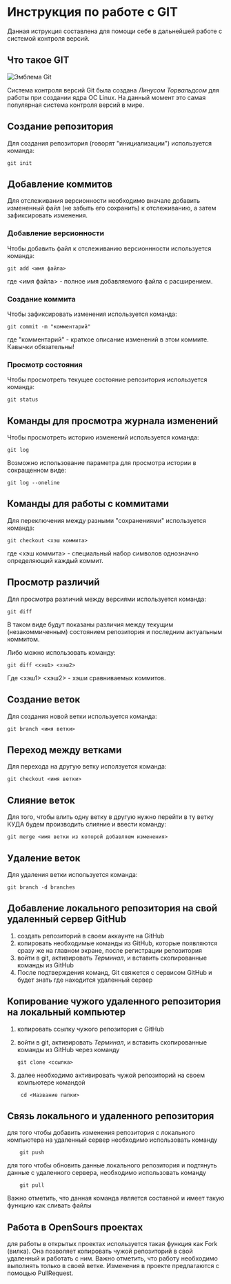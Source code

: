 # **Инструкция по работе с GIT**

Данная иструкция составлена для помощи себе в дальнейшей работе с системой контроля версий.

## Что такое GIT

![Эмблема Git](git.JPG)

Система контроля версий Git была создана *Линусом Торвальдсом* для работы при создании ядра ОС Linux. На данный момент это самая популярная система контроля версий в мире.

## Создание репозитория

Для создания репозитория (говорят "инициализации") используется команда:

    git init

## Добавление коммитов

Для отслеживания версионности необходимо вначале добавить измененный файл (не забыть его сохранить) к отслеживанию, а затем зафиксировать изменения.

### Добавление версионности

Чтобы добавить файл к отслеживанию версионнности используется команда:

    git add <имя файла>

где <имя файла> - полное имя добавляемого файла с расширением.

### Создание коммита

Чтобы зафиксировать изменения используется команда:

    git commit -m "комментарий"

где "комментарий" - краткое описание изменений в этом коммите. Кавычки обязательны!

### Просмотр состояния

Чтобы просмотреть текущее состояние репозитория используется команда:

    git status

## Команды для просмотра журнала изменений

Чтобы просмотреть историю изменений используется команда:

    git log

Возможно использование параметра для просмотра истории в сокращенном виде:

    git log --oneline

## Команды для работы с коммитами

Для переключения между разными "сохранениями" используется команда:

    git checkout <хэш коммита>

где <хэш коммита> - специальный набор символов однозначно определяющий каждый коммит.

## Просмотр различий

Для просмотра различий между версиями используется команда:

    git diff

В таком виде будут показаны различия между текущим (незакоммиченным) состоянием репозитория и последним актуальным коммитом.

Либо можно использовать команду:

    git diff <хэш1> <хэш2>

Где <хэш1> <хэш2> - хэши сравниваемых коммитов.

## Создание веток

Для создания новой ветки используется команда:

    git branch <имя ветки>

## Переход между ветками

Для перехода на другую ветку исползуется команда:

    git checkout <имя ветки>

## Слияние веток

Для того, чтобы влить одну ветку в другую нужно перейти в ту ветку КУДА будем производить слияние и ввести команду:

    git merge <имя ветки из которой добавляем изменения>

## Удаление веток

Для удаления ветки используется команда:
    
    git branch -d branches

## Добавление локального репозитория на свой удаленный сервер GitHub

1. создать репозиторий в своем аккаунте на GitHub
2. копировать необходимые команды из GitHub, которые появляются сразу же на главном экране, после регистрации репозитория 
3. войти в git, активировать  _Терминал_, и вставить скопированные команды из GitHub
4. После подтверждения команд, Git свяжется с сервисом GitHub и будет знать где находится удаленный сервер

## Копирование чужого удаленного репозитория на локальный компьютер

1. копировать ссылку чужого репозитория с GitHub 
2. войти в git, активировать  _Терминал_, и вставить скопированные команды из GitHub через команду 

       git clone <ссылка>

3. далее необходимо активировать чужой репозиторий на своем компьютере командой

        cd <Название папки>

## Связь локального и удаленного репозитория 

для того чтобы добавить изменения репозитория с локального компьютера на удаленный сервер необходимо использовать команду 

        git push

для того чтобы обновить данные локального репозитория и подтянуть данные с удаленного сервера, необходимо использовать команду 

        git pull

Важно отметить, что данная команда является составной и имеет такую функцию как сливать файлы

## Работа в OpenSours проектах

для работы в открытых проектах используется такая функция как Fork (вилка). Она позволяет копировать чужой репозиторий в свой удаленный и работать с ним. Важно отметить, что работу необходимо выполнять только в своей ветке. Изменения в проекте предлагаются с помощью PullRequest. 